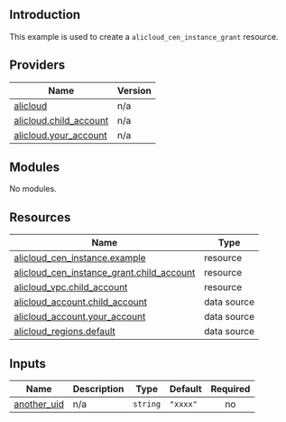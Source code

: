 <!-- BEGIN_TF_DOCS -->
## Introduction

This example is used to create a `alicloud_cen_instance_grant` resource.

## Providers

| Name | Version |
|------|---------|
| <a name="provider_alicloud"></a> [alicloud](#provider\_alicloud) | n/a |
| <a name="provider_alicloud.child_account"></a> [alicloud.child\_account](#provider\_alicloud.child\_account) | n/a |
| <a name="provider_alicloud.your_account"></a> [alicloud.your\_account](#provider\_alicloud.your\_account) | n/a |

## Modules

No modules.

## Resources

| Name | Type |
|------|------|
| [alicloud_cen_instance.example](https://registry.terraform.io/providers/aliyun/alicloud/latest/docs/resources/cen_instance) | resource |
| [alicloud_cen_instance_grant.child_account](https://registry.terraform.io/providers/aliyun/alicloud/latest/docs/resources/cen_instance_grant) | resource |
| [alicloud_vpc.child_account](https://registry.terraform.io/providers/aliyun/alicloud/latest/docs/resources/vpc) | resource |
| [alicloud_account.child_account](https://registry.terraform.io/providers/aliyun/alicloud/latest/docs/data-sources/account) | data source |
| [alicloud_account.your_account](https://registry.terraform.io/providers/aliyun/alicloud/latest/docs/data-sources/account) | data source |
| [alicloud_regions.default](https://registry.terraform.io/providers/aliyun/alicloud/latest/docs/data-sources/regions) | data source |

## Inputs

| Name | Description | Type | Default | Required |
|------|-------------|------|---------|:--------:|
| <a name="input_another_uid"></a> [another\_uid](#input\_another\_uid) | n/a | `string` | `"xxxx"` | no |
<!-- END_TF_DOCS -->    